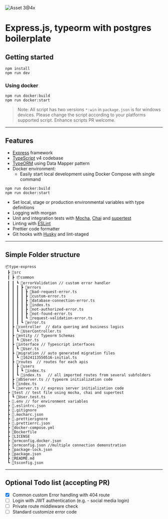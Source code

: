 ![Asset 3@4x](https://user-images.githubusercontent.com/30167802/124656006-43592400-debe-11eb-9227-4a69353029c7.png)
# Express.js, typeorm with postgres boilerplate

## Getting started

```
npm install
npm run dev
```

### Using docker

```
npm run docker:build
npm run docker:start
```

> Note: All script has two versions `*:win` in `package.json` is for windows devices. Please change the script according to your platforms supported script. Enhance scripts PR welcome.

---

## Features

- [Express](https://expressjs.com/) framework
- [TypeScript](https://www.typescriptlang.org/) v4 codebase
- [TypeORM](https://typeorm.io/#/) using Data Mapper pattern
- Docker environment:
  - Easily start local development using Docker Compose with single command

```
npm run docker:build
npm run docker:start
```

- Set local, stage or production environmental variables with type definitions
- Logging with morgan
- Unit and integration tests with [Mocha](https://mochajs.org/), [Chai](https://www.chaijs.com/) and [supertest](https://github.com/visionmedia/supertest)
- Linting with [ESLint](https://eslint.org/)
- Prettier code formatter
- Git hooks with [Husky](https://typicode.github.io/husky/#/) and lint-staged

---

## Simple Folder structure

```
📦type-express
 ┣ 📂src
 ┃ ┣ 📦common
 ┃ ┃ ┗ 📂errorValidation // custom error handler
 ┃ ┃ ┃ ┣ 📂errors
 ┃ ┃ ┃ ┃ ┣ 📜bad-request-error.ts
 ┃ ┃ ┃ ┃ ┣ 📜custom-error.ts
 ┃ ┃ ┃ ┃ ┣ 📜database-connection-error.ts
 ┃ ┃ ┃ ┃ ┣ 📜index.ts
 ┃ ┃ ┃ ┃ ┣ 📜not-authorized-error.ts
 ┃ ┃ ┃ ┃ ┣ 📜not-found-error.ts
 ┃ ┃ ┃ ┃ ┗ 📜request-validation-error.ts
 ┃ ┃ ┃ ┗ 📜error.ts
 ┃ ┣ 📂controller  // data quering and business logics
 ┃ ┃ ┗ 📜UserController.ts
 ┃ ┣ 📂entity // Typeorm Schemas
 ┃ ┃ ┗ 📜User.ts
 ┃ ┣ 📂interface // Typescript interfaces
 ┃ ┃ ┗ 📜User.ts
 ┃ ┣ 📂migration // auto generated migration files
 ┃ ┃ ┗ 📜1624113550516-initial.ts
 ┃ ┣ 📂routes  // routes for each apis
 ┃ ┃ ┣ 📂users
 ┃ ┃ ┃ ┗ 📜index.ts
 ┃ ┃ ┗ 📜index.ts   // all imported routes from several subfolders
 ┃ ┣ 📜dbServer.ts // typeorm initialization code
 ┃ ┣ 📜index.ts
 ┃ ┗ 📜server.ts // express server initialization code
 ┣ 📂test // test file using mocha, chai and supertest
 ┃ ┗ 📜User.test.ts
 ┣ 📜.env // for environment variables
 ┣ 📜.eslintrc.json
 ┣ 📜.gitignore
 ┣ 📜.mocharc.json
 ┣ 📜.prettierignore
 ┣ 📜.prettierrc.json
 ┣ 📜docker-compose.yml
 ┣ 📜Dockerfile
 ┣ 📜LICENSE
 ┣ 📜ormconfig.docker.json
 ┣ 📜ormconfig.json //multiple connection demonstration
 ┣ 📜package-lock.json
 ┣ 📜package.json
 ┣ 📜README.md
 ┗ 📜tsconfig.json
```

---

## Optional Todo list (accepting PR)

- [x] Common custom Error handling with 404 route
- [ ] Login with JWT authentication (e.g. - social media login)
- [ ] Private route middleware check
- [ ] Standard customize error code
